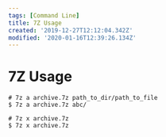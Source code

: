 ```yaml
---
tags: [Command Line]
title: 7Z Usage
created: '2019-12-27T12:12:04.342Z'
modified: '2020-01-16T12:39:26.134Z'
---
```


# 7Z Usage

```shell
# 7z a archive.7z path_to_dir/path_to_file
$ 7z a archive.7z abc/
```

```shell
# 7z x archive.7z
$ 7z x archive.7z
```

